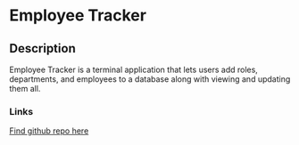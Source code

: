# Employee Tracker

## Description

Employee Tracker is a terminal application that lets users add roles, departments, and employees to a database along with viewing and updating them all. 


### Links 
[Find github repo here](https://github.com/afartuun/employee_tracker)
